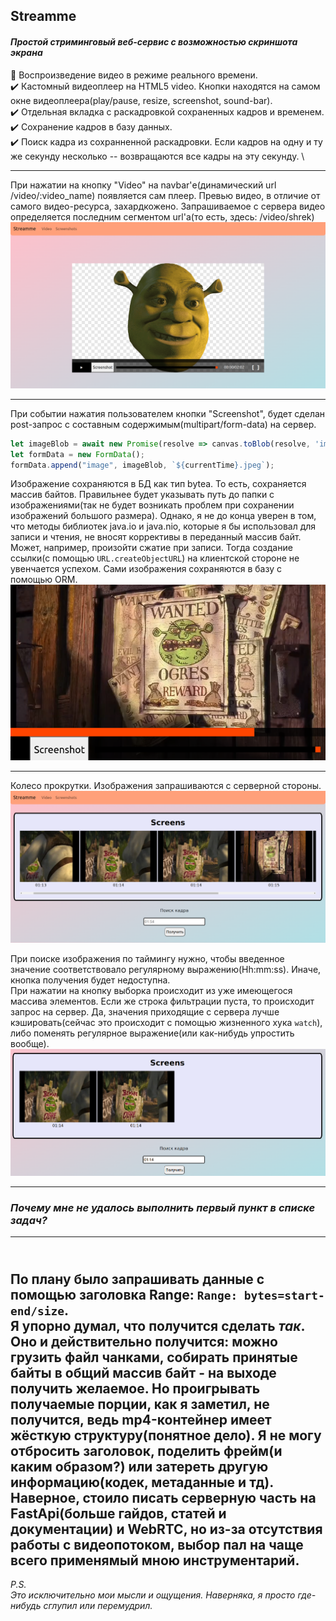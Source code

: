 ## Streamme

#### *Простой стриминговый веб-сервис с возможностью скриншота экрана*

:black_square_button: Воспроизведение видео в режиме реального времени. \
:heavy_check_mark: Кастомный видеоплеер на HTML5 video. 
Кнопки находятся на самом окне видеоплеера(play/pause, resize, screenshot, sound-bar). \
:heavy_check_mark: Отдельная вкладка с раскадровкой сохраненных кадров и временем. \
:heavy_check_mark: Сохранение кадров в базу данных. \
:heavy_check_mark: Поиск кадра из сохранненной раскадровки. 
Если кадров на одну и ту же секунду несколько -- возвращаются все кадры на эту секунду. \

----

При нажатии на кнопку "Video" на navbar'е(динамический url /video/:video_name) 
появляется сам плеер. Превью видео, в отличие от самого видео-ресурса, захардкожено. 
Запрашиваемое с сервера видео определяется последним сегментом url'а(то есть, здесь: /video/shrek)
!["shrek_face"](assets/shrek_face.png)

----

При событии нажатия пользователем кнопки "Screenshot", будет сделан post-запрос 
с составным содержимым(multipart/form-data) на сервер.
```js
let imageBlob = await new Promise(resolve => canvas.toBlob(resolve, 'image/jpeg'));
let formData = new FormData();
formData.append("image", imageBlob, `${currentTime}.jpeg`);
```
Изображение сохраняются в БД как тип bytea. То есть, сохраняется массив байтов. 
Правильнее будет указывать путь до папки с изображениями(так не будет возникать проблем 
при сохранении изображений большого размера). Однако, я не до конца уверен в том, что методы библиотек
java.io и java.nio, которые я бы использовал для записи и чтения, 
не вносят коррективы в переданный массив байт. Может, например, произойти сжатие при записи. 
Тогда создание ссылки(с помощью `URL.createObjectURL`) на клиентской стороне не увенчается успехом.
Сами изображения сохраняются в базу с помощью ORM.
!["wanted_ogres"](assets/wanted_ogres.png)

----

Колесо прокрутки. Изображения запрашиваются с серверной стороны. 
!["screens"](assets/screens.png)


При поиске изображения по таймингу нужно, чтобы введенное значение соответствовало регулярному выражению(Hh:mm:ss).
Иначе, кнопка получения будет недоступна. \
При нажатии на кнопку выборка происходит из уже имеющегося массива элементов. 
Если же строка фильтрации пуста, то происходит запрос на сервер. 
Да, значения приходящие с сервера лучше кэшировать(сейчас это происходит с помощью жизненного хука `watch`), 
либо поменять регулярное выражение(или как-нибудь упростить вообще).
!["viborka"](assets/viborka.png)

----

### *Почему мне не удалось выполнить первый пункт в списке задач?* 
----
\
По плану было запрашивать данные с помощью заголовка Range: `Range: bytes=start-end/size`. \
Я упорно думал, что получится сделать *так*. Оно и действительно получится: можно грузить файл чанками, 
собирать принятые байты в общий массив байт - на выходе получить желаемое. Но проигрывать получаемые порции, 
как я заметил, не получится, ведь mp4-контейнер имеет жёсткую структуру(понятное дело). 
Я не могу отбросить заголовок, поделить фрейм(и каким образом?) или затереть другую информацию(кодек, метаданные и тд).\
Наверное, стоило писать серверную часть на FastApi(больше гайдов, статей и документации) и WebRTC, 
но из-за отсутствия работы с видеопотоком, выбор пал на чаще всего применямый мною инструментарий.
----

*P.S. \
    Это исключительно мои мысли и ощущения. Наверняка, я просто где-нибудь сглупил или перемудрил.*
